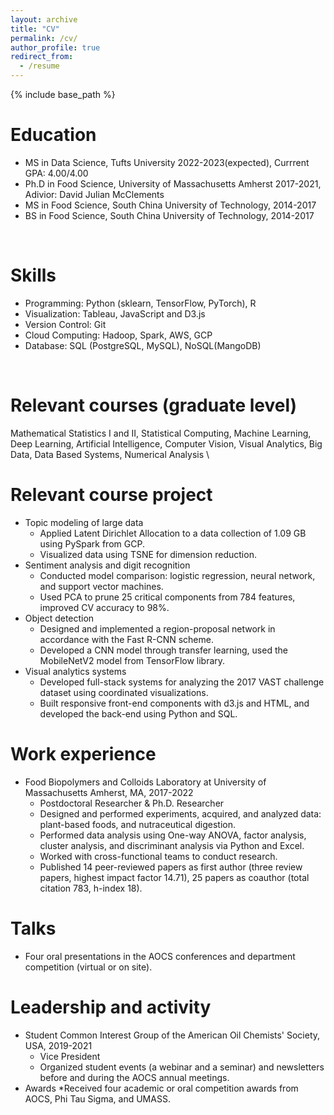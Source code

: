 ```yaml
---
layout: archive
title: "CV"
permalink: /cv/
author_profile: true
redirect_from:
  - /resume
---
```


{% include base_path %}

Education
======
* MS in Data Science, Tufts University 2022-2023(expected), Currrent GPA: 4.00/4.00
* Ph.D in Food Science, University of Massachusetts Amherst 2017-2021, Adivior: David Julian McClements
* MS in Food Science, South China University of Technology, 2014-2017
* BS in Food Science, South China University of Technology, 2014-2017
<br>

Skills
======
* Programming: Python (sklearn, TensorFlow, PyTorch), R
* Visualization: Tableau, JavaScript and D3.js
* Version Control: Git
* Cloud Computing: Hadoop, Spark, AWS, GCP
* Database: SQL (PostgreSQL, MySQL), NoSQL(MangoDB)
<br/>

Relevant courses (graduate level)
======
Mathematical Statistics I and II, Statistical Computing, Machine Learning, Deep Learning, Artificial Intelligence, Computer Vision, Visual Analytics, Big Data, Data Based Systems, Numerical Analysis
\

Relevant course project
======
* Topic modeling of large data 
  *	Applied Latent Dirichlet Allocation to a data collection of 1.09 GB using PySpark from GCP.
  *	Visualized data using TSNE for dimension reduction.
* Sentiment analysis and digit recognition 
  *	Conducted model comparison: logistic regression, neural network, and support vector machines.
  *	Used PCA to prune 25 critical components from 784 features, improved CV accuracy to 98%.
* Object detection
  *	Designed and implemented a region-proposal network in accordance with the Fast R-CNN scheme.
  *	Developed a CNN model through transfer learning, used the MobileNetV2 model from TensorFlow library.
* Visual analytics systems
  *	Developed full-stack systems for analyzing the 2017 VAST challenge dataset using coordinated visualizations.
  *	Built responsive front-end components with d3.js and HTML, and developed the back-end using Python and SQL.
##

Work experience
======
* Food Biopolymers and Colloids Laboratory at University of Massachusetts Amherst, MA, 2017-2022
  * Postdoctoral Researcher & Ph.D. Researcher
  * Designed and performed experiments, acquired, and analyzed data: plant-based foods, and nutraceutical digestion.
  *	Performed data analysis using One-way ANOVA, factor analysis, cluster analysis, and discriminant analysis via Python and Excel.
  *	Worked with cross-functional teams to conduct research.
  *	Published 14 peer-reviewed papers as first author (three review papers, highest impact factor 14.71), 25 papers as coauthor (total citation 783, h-index 18).


Talks
======
* Four oral presentations in the AOCS conferences and department competition (virtual or on site).


Leadership and activity
======
* Student Common Interest Group of the American Oil Chemists' Society, USA, 2019-2021
  * Vice President
  * Organized student events (a webinar and a seminar) and newsletters before and during the AOCS annual meetings.
* Awards
  *Received four academic or oral competition awards from AOCS, Phi Tau Sigma, and UMASS.
